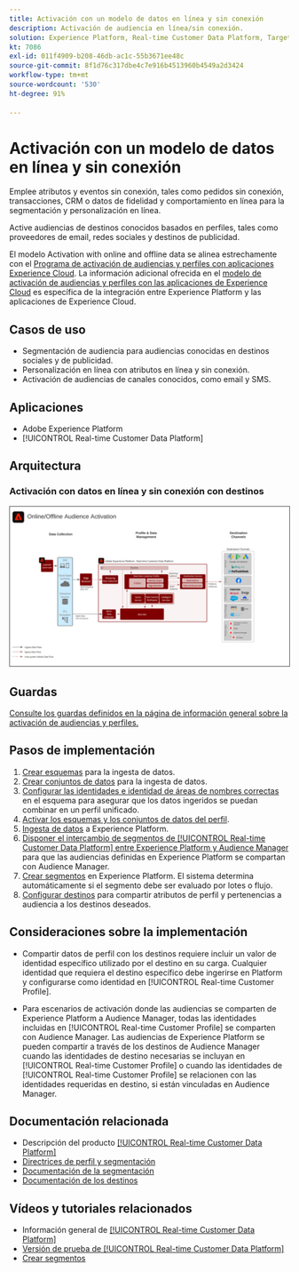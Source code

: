 ```yaml
---
title: Activación con un modelo de datos en línea y sin conexión
description: Activación de audiencia en línea/sin conexión.
solution: Experience Platform, Real-time Customer Data Platform, Target, Audience Manager, Analytics, Experience Cloud Services, Data Collection
kt: 7086
exl-id: 011f4909-b208-46db-ac1c-55b3671ee48c
source-git-commit: 8f1d76c317dbe4c7e916b4513960b4549a2d3424
workflow-type: tm+mt
source-wordcount: '530'
ht-degree: 91%

---
```


# Activación con un modelo de datos en línea y sin conexión

Emplee atributos y eventos sin conexión, tales como pedidos sin conexión, transacciones, CRM o datos de fidelidad y comportamiento en línea para la segmentación y personalización en línea.

Active audiencias de destinos conocidos basados en perfiles, tales como proveedores de email, redes sociales y destinos de publicidad.

El modelo Activation with online and offline data se alinea estrechamente con el [Programa de activación de audiencias y perfiles con aplicaciones Experience Cloud](platform-and-applications.md). La información adicional ofrecida en el [modelo de activación de audiencias y perfiles con las aplicaciones de Experience Cloud](platform-and-applications.md) es específica de la integración entre Experience Platform y las aplicaciones de Experience Cloud.

## Casos de uso

* Segmentación de audiencia para audiencias conocidas en destinos sociales y de publicidad.
* Personalización en línea con atributos en línea y sin conexión.
* Activación de audiencias de canales conocidos, como email y SMS.

## Aplicaciones

* Adobe Experience Platform
* [!UICONTROL Real-time Customer Data Platform]

## Arquitectura

### Activación con datos en línea y sin conexión con destinos

<img src="assets/online_offline_activation.svg" alt="Arquitectura de referencia para el modelo de activación de audiencia en línea / sin conexión" style="border:1px solid #4a4a4a" />
<br>

## Guardas

[Consulte los guardas definidos en la página de información general sobre la activación de audiencias y perfiles.](overview.md)

## Pasos de implementación

1. [Crear esquemas](https://experienceleague.adobe.com/docs/platform-learn/tutorials/schemas/create-a-schema.html?lang=es) para la ingesta de datos.
1. [Crear conjuntos de datos](https://experienceleague.adobe.com/docs/platform-learn/tutorials/data-ingestion/create-datasets-and-ingest-data.html?lang=es) para la ingesta de datos.
1. [Configurar las identidades e identidad de áreas de nombres correctas](https://experienceleague.adobe.com/docs/platform-learn/tutorials/identities/label-ingest-and-verify-identity-data.html?lang=es) en el esquema para asegurar que los datos ingeridos se puedan combinar en un perfil unificado.
1. [Activar los esquemas y los conjuntos de datos del perfil](https://experienceleague.adobe.com/docs/platform-learn/tutorials/profiles/bring-data-into-the-real-time-customer-profile.html?lang=es).
1. [Ingesta de datos](https://experienceleague.adobe.com/?recommended=ExperiencePlatform-D-1-2020.1.dataingestion&amp;lang=es) a Experience Platform.
1. [Disponer el intercambio de segmentos de [!UICONTROL Real-time Customer Data Platform] entre Experience Platform y Audience Manager](https://www.adobe.com/go/audiences) para que las audiencias definidas en Experience Platform se compartan con Audience Manager.
1. [Crear segmentos](https://experienceleague.adobe.com/docs/platform-learn/tutorials/segments/create-segments.html?lang=es) en Experience Platform. El sistema determina automáticamente si el segmento debe ser evaluado por lotes o flujo.
1. [Configurar destinos](https://experienceleague.adobe.com/docs/platform-learn/tutorials/destinations/create-destinations-and-activate-data.html?lang=es) para compartir atributos de perfil y pertenencias a audiencia a los destinos deseados.

## Consideraciones sobre la implementación

* Compartir datos de perfil con los destinos requiere incluir un valor de identidad específico utilizado por el destino en su carga. Cualquier identidad que requiera el destino específico debe ingerirse en Platform y configurarse como identidad en [!UICONTROL Real-time Customer Profile].

* Para escenarios de activación donde las audiencias se comparten de Experience Platform a Audience Manager, todas las identidades incluidas en [!UICONTROL Real-time Customer Profile] se comparten con Audience Manager. Las audiencias de Experience Platform se pueden compartir a través de los destinos de Audience Manager cuando las identidades de destino necesarias se incluyan en [!UICONTROL Real-time Customer Profile] o cuando las identidades de [!UICONTROL Real-time Customer Profile] se relacionen con las identidades requeridas en destino, si están vinculadas en Audience Manager.

## Documentación relacionada

* Descripción del producto [[!UICONTROL Real-time Customer Data Platform]](https://helpx.adobe.com/es/legal/product-descriptions/real-time-customer-data-platform.html)
* [Directrices de perfil y segmentación](https://experienceleague.adobe.com/docs/experience-platform/profile/guardrails.html?lang=es)
* [Documentación de la segmentación](https://experienceleague.adobe.com/docs/experience-platform/segmentation/api/streaming-segmentation.html?lang=es)
* [Documentación de los destinos](https://experienceleague.adobe.com/docs/experience-platform/destinations/catalog/overview.html?lang=es)

## Vídeos y tutoriales relacionados

* Información general de [[!UICONTROL Real-time Customer Data Platform]](https://experienceleague.adobe.com/docs/platform-learn/tutorials/application-services/rtcdp/understanding-the-real-time-customer-data-platform.html?lang=es)
* [Versión de prueba de [!UICONTROL Real-time Customer Data Platform]](https://experienceleague.adobe.com/docs/platform-learn/tutorials/application-services/rtcdp/demo.html?lang=es)
* [Crear segmentos](https://experienceleague.adobe.com/docs/platform-learn/tutorials/segments/create-segments.html)
